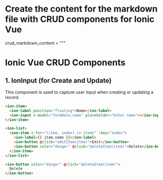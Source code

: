 # Create the content for the markdown file with CRUD components for Ionic Vue

crud_markdown_content = """
# Ionic Vue CRUD Components

## 1. IonInput (for Create and Update)
This component is used to capture user input when creating or updating a record.

```html
<ion-item>
  <ion-label position="floating">Name</ion-label>
  <ion-input v-model="formData.name" placeholder="Enter name"></ion-input>
</ion-item>

<ion-list>
  <ion-item v-for="(item, index) in items" :key="index">
    <ion-label>{{ item.name }}</ion-label>
    <ion-button @click="editItem(item)">Edit</ion-button>
    <ion-button color="danger" @click="deleteItem(item)">Delete</ion-button>
  </ion-item>
</ion-list>

<ion-button color="danger" @click="deleteItem(item)">
  Delete
</ion-button>

